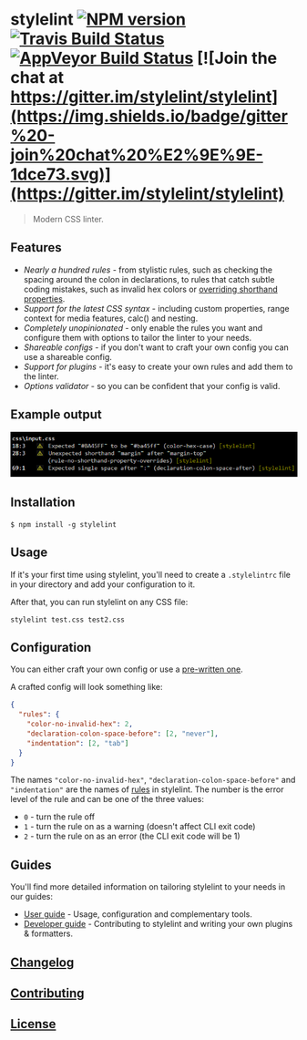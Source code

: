 # stylelint [![NPM version](http://img.shields.io/npm/v/stylelint.svg)](https://www.npmjs.org/package/stylelint) [![Travis Build Status](https://img.shields.io/travis/stylelint/stylelint/master.svg?label=unix%20build)](https://travis-ci.org/stylelint/stylelint) [![AppVeyor Build Status](https://img.shields.io/appveyor/ci/MoOx/stylelint/master.svg?label=windows%20build)](https://ci.appveyor.com/project/MoOx/stylelint) [![Join the chat at https://gitter.im/stylelint/stylelint](https://img.shields.io/badge/gitter%20-join%20chat%20%E2%9E%9E-1dce73.svg)](https://gitter.im/stylelint/stylelint)

> Modern CSS linter.

## Features

* _Nearly a hundred rules_ - from stylistic rules, such as checking the spacing around the colon in declarations, to rules that catch subtle coding mistakes, such as invalid hex colors or [overriding shorthand properties](https://developer.mozilla.org/en-US/docs/Web/CSS/Shorthand_properties#Tricky_edge_cases).
* _Support for the latest CSS syntax_ - including custom properties, range context for media features, calc() and nesting.
* _Completely unopinionated_ - only enable the rules you want and configure them with options to tailor the linter to your needs.
* _Shareable configs_ - if you don't want to craft your own config you can use a shareable config.
* _Support for plugins_ - it's easy to create your own rules and add them to the linter.
* _Options validator_ - so you can be confident that your config is valid.

## Example output

![Example](example.png?raw=true)

## Installation

```console
$ npm install -g stylelint
```

## Usage

If it's your first time using stylelint, you'll need to create a `.stylelintrc` file in your directory and add your configuration to it.

After that, you can run stylelint on any CSS file:

```console
stylelint test.css test2.css
```

## Configuration

You can either craft your own config or use a [pre-written one](#shareable-configs).

A crafted config will look something like:

```json
{
  "rules": {
    "color-no-invalid-hex": 2,
    "declaration-colon-space-before": [2, "never"],
    "indentation": [2, "tab"]
  }
}
```

The names `"color-no-invalid-hex"`, `"declaration-colon-space-before"` and `"indentation"` are the names of [rules](docs/rules.md) in stylelint. The number is the error level of the rule and can be one of the three values:

* `0` - turn the rule off
* `1` - turn the rule on as a warning (doesn't affect CLI exit code)
* `2` - turn the rule on as an error (the CLI exit code will be 1)

## Guides

You'll find more detailed information on tailoring stylelint to your needs in our guides:

* [User guide](docs/user-guide.md) - Usage, configuration and complementary tools.
* [Developer guide](docs/developer-guide.md) - Contributing to stylelint and writing your own plugins & formatters.

## [Changelog](CHANGELOG.md)

## [Contributing](CONTRIBUTING.md)

## [License](LICENSE)
